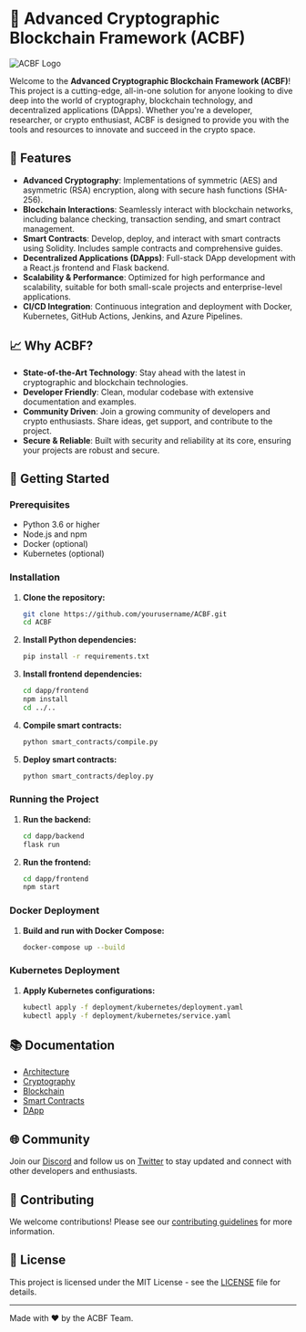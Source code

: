 # 🚀 Advanced Cryptographic Blockchain Framework (ACBF)

![ACBF Logo](https://example.com/logo.png)

Welcome to the **Advanced Cryptographic Blockchain Framework (ACBF)**! This project is a cutting-edge, all-in-one solution for anyone looking to dive deep into the world of cryptography, blockchain technology, and decentralized applications (DApps). Whether you're a developer, researcher, or crypto enthusiast, ACBF is designed to provide you with the tools and resources to innovate and succeed in the crypto space.

## 🌟 Features

- **Advanced Cryptography**: Implementations of symmetric (AES) and asymmetric (RSA) encryption, along with secure hash functions (SHA-256).
- **Blockchain Interactions**: Seamlessly interact with blockchain networks, including balance checking, transaction sending, and smart contract management.
- **Smart Contracts**: Develop, deploy, and interact with smart contracts using Solidity. Includes sample contracts and comprehensive guides.
- **Decentralized Applications (DApps)**: Full-stack DApp development with a React.js frontend and Flask backend.
- **Scalability & Performance**: Optimized for high performance and scalability, suitable for both small-scale projects and enterprise-level applications.
- **CI/CD Integration**: Continuous integration and deployment with Docker, Kubernetes, GitHub Actions, Jenkins, and Azure Pipelines.

## 📈 Why ACBF?

- **State-of-the-Art Technology**: Stay ahead with the latest in cryptographic and blockchain technologies.
- **Developer Friendly**: Clean, modular codebase with extensive documentation and examples.
- **Community Driven**: Join a growing community of developers and crypto enthusiasts. Share ideas, get support, and contribute to the project.
- **Secure & Reliable**: Built with security and reliability at its core, ensuring your projects are robust and secure.

## 🔧 Getting Started

### Prerequisites

- Python 3.6 or higher
- Node.js and npm
- Docker (optional)
- Kubernetes (optional)

### Installation

1. **Clone the repository:**

    ```sh
    git clone https://github.com/yourusername/ACBF.git
    cd ACBF
    ```

2. **Install Python dependencies:**

    ```sh
    pip install -r requirements.txt
    ```

3. **Install frontend dependencies:**

    ```sh
    cd dapp/frontend
    npm install
    cd ../..
    ```

4. **Compile smart contracts:**

    ```sh
    python smart_contracts/compile.py
    ```

5. **Deploy smart contracts:**

    ```sh
    python smart_contracts/deploy.py
    ```

### Running the Project

1. **Run the backend:**

    ```sh
    cd dapp/backend
    flask run
    ```

2. **Run the frontend:**

    ```sh
    cd dapp/frontend
    npm start
    ```

### Docker Deployment

1. **Build and run with Docker Compose:**

    ```sh
    docker-compose up --build
    ```

### Kubernetes Deployment

1. **Apply Kubernetes configurations:**

    ```sh
    kubectl apply -f deployment/kubernetes/deployment.yaml
    kubectl apply -f deployment/kubernetes/service.yaml
    ```

## 📚 Documentation

- [Architecture](docs/architecture.md)
- [Cryptography](docs/cryptography.md)
- [Blockchain](docs/blockchain.md)
- [Smart Contracts](docs/smart_contracts.md)
- [DApp](docs/dapp.md)

## 🌐 Community

Join our [Discord](https://discord.gg/example) and follow us on [Twitter](https://twitter.com/example) to stay updated and connect with other developers and enthusiasts.

## 🤝 Contributing

We welcome contributions! Please see our [contributing guidelines](CONTRIBUTING.md) for more information.

## 📜 License

This project is licensed under the MIT License - see the [LICENSE](LICENSE) file for details.

---

Made with ❤️ by the ACBF Team.

